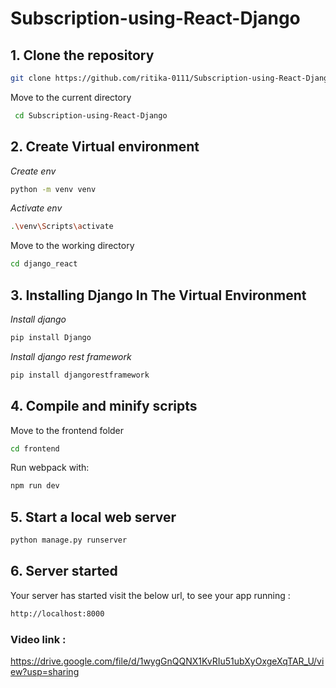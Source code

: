 # Subscription-using-React-Django  

## 1. Clone the repository
   ```bash
   git clone https://github.com/ritika-0111/Subscription-using-React-Django
   ```   
   Move to the current directory  
   ```bash
    cd Subscription-using-React-Django
   ```
     
## 2. Create Virtual environment  
   *Create env*  
   ```bash
   python -m venv venv  
   ```
   *Activate env*  
   ```bash
   .\venv\Scripts\activate  
   ```
   Move to the working directory  
   ```bash
   cd django_react
   ```

## 3. Installing Django In The Virtual Environment  
   *Install django*  
   ```bash
   pip install Django 
   ```
   *Install django rest framework*  
   ```bash
   pip install djangorestframework  
   ```

## 4. Compile and minify scripts 
   Move to the frontend folder
   ```bash
   cd frontend
   ```
   Run webpack with:
   ```bash
   npm run dev  
   ```
  
## 5. Start a local web server  
   ```bash
   python manage.py runserver  
   ```
## 6. Server started  
   Your server has started visit the below url, to see your app running  :
   ```bash
   http://localhost:8000
   ```  
   
### Video link :  
https://drive.google.com/file/d/1wygGnQQNX1KvRIu51ubXyOxgeXqTAR_U/view?usp=sharing
